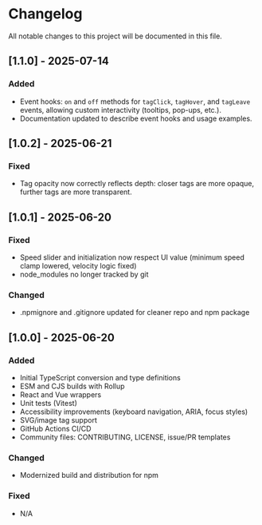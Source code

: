 # Changelog

All notable changes to this project will be documented in this file.

## [1.1.0] - 2025-07-14

### Added

- Event hooks: `on` and `off` methods for `tagClick`, `tagHover`, and `tagLeave` events, allowing custom interactivity (tooltips, pop-ups, etc.).
- Documentation updated to describe event hooks and usage examples.

## [1.0.2] - 2025-06-21

### Fixed

- Tag opacity now correctly reflects depth: closer tags are more opaque, further tags are more transparent.

## [1.0.1] - 2025-06-20

### Fixed

- Speed slider and initialization now respect UI value (minimum speed clamp lowered, velocity logic fixed)
- node_modules no longer tracked by git

### Changed

- .npmignore and .gitignore updated for cleaner repo and npm package

## [1.0.0] - 2025-06-20

### Added

- Initial TypeScript conversion and type definitions
- ESM and CJS builds with Rollup
- React and Vue wrappers
- Unit tests (Vitest)
- Accessibility improvements (keyboard navigation, ARIA, focus styles)
- SVG/image tag support
- GitHub Actions CI/CD
- Community files: CONTRIBUTING, LICENSE, issue/PR templates

### Changed

- Modernized build and distribution for npm

### Fixed

- N/A
